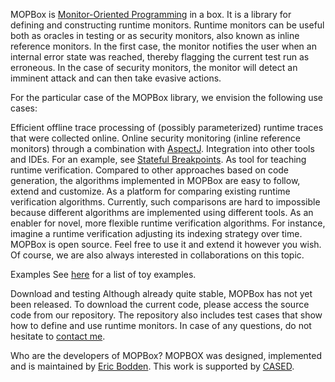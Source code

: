 MOPBox is [Monitor-Oriented Programming](http://fsl.cs.uiuc.edu/index.php/Monitoring-oriented_programming) in a box. It is a library for defining and constructing runtime monitors. Runtime monitors can be useful both as oracles in testing or as security monitors, also known as inline reference monitors. In the first case, the monitor notifies the user when an internal error state was reached, thereby flagging the current test run as erroneous. In the case of security monitors, the monitor will detect an imminent attack and can then take evasive actions.

For the particular case of the MOPBox library, we envision the following use cases:

Efficient offline trace processing of (possibly parameterized) runtime traces that were collected online.
Online security monitoring (inline reference monitors) through a combination with [AspectJ](http://www.eclipse.org/aspectj/).
Integration into other tools and IDEs. For an example, see [Stateful Breakpoints](http://www.bodden.de/research/current/sbp/).
As tool for teaching runtime verification. Compared to other approaches based on code generation, the algorithms implemented in MOPBox are easy to follow, extend and customize.
As a platform for comparing existing runtime verification algorithms. Currently, such comparisons are hard to impossible because different algorithms are implemented using different tools.
As an enabler for novel, more flexible runtime verification algorithms. For instance, imagine a runtime verification adjusting its indexing strategy over time.
MOPBox is open source. Feel free to use it and extend it however you wish. Of course, we are also always interested in collaborations on this topic.

Examples
See [here](https://github.com/ericbodden/mopbox/wiki) for a list of toy examples.

Download and testing
Although already quite stable, MOPBox has not yet been released. To download the current code, please access the source code from our repository. The repository also includes test cases that show how to define and use runtime monitors. In case of any questions, do not hesitate to [contact me](http://www.bodden.de/about-me/).

Who are the developers of MOPBox?
MOPBOX was designed, implemented and is maintained by [Eric Bodden](http://bodden.de/). This work is supported by [CASED](http://www.cased.de/).
